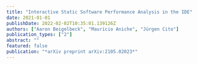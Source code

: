 ```yaml
---
title: "Interactive Static Software Performance Analysis in the IDE"
date: 2021-01-01
publishDate: 2022-02-02T10:35:01.139126Z
authors: ["Aaron Beigelbeck", "Maurı́cio Aniche", "Jürgen Cito"]
publication_types: ["2"]
abstract: ""
featured: false
publication: "*arXiv preprint arXiv:2105.02023*"
---
```


